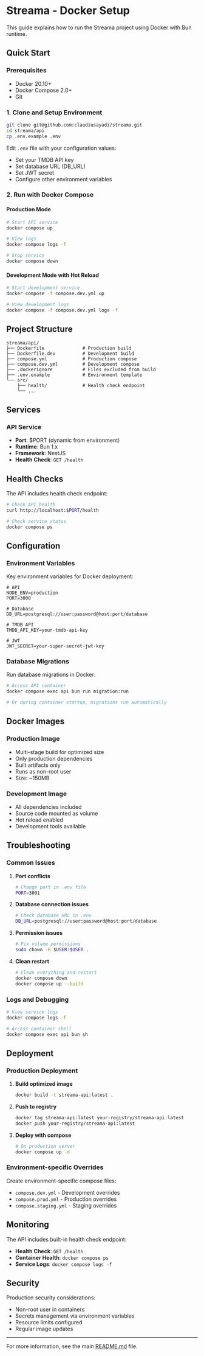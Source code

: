 # Streama - Docker Setup

This guide explains how to run the Streama project using Docker with Bun runtime.

## Quick Start

### Prerequisites

- Docker 20.10+
- Docker Compose 2.0+
- Git

### 1. Clone and Setup Environment

```bash
git clone git@github.com:claudiusayadi/streama.git
cd streama/api
cp .env.example .env
```

Edit `.env` file with your configuration values:

- Set your TMDB API key
- Set database URL (DB_URL)
- Set JWT secret
- Configure other environment variables

### 2. Run with Docker Compose

#### Production Mode

```bash
# Start API service
docker compose up

# View logs
docker compose logs -f

# Stop service
docker compose down
```

#### Development Mode with Hot Reload

```bash
# Start development service
docker compose -f compose.dev.yml up

# View development logs
docker compose -f compose.dev.yml logs -f
```

## Project Structure

```
streama/api/
├── Dockerfile              # Production build
├── Dockerfile.dev          # Development build
├── compose.yml             # Production compose
├── compose.dev.yml         # Development compose
├── .dockerignore           # Files excluded from build
├── .env.example            # Environment template
└── src/
    ├── health/             # Health check endpoint
    └── ...
```

## Services

### API Service

- **Port**: $PORT (dynamic from environment)
- **Runtime**: Bun 1.x
- **Framework**: NestJS
- **Health Check**: `GET /health`

## Health Checks

The API includes health check endpoint:

```bash
# Check API health
curl http://localhost:$PORT/health

# Check service status
docker compose ps
```

## Configuration

### Environment Variables

Key environment variables for Docker deployment:

```env
# API
NODE_ENV=production
PORT=3000

# Database
DB_URL=postgresql://user:password@host:port/database

# TMDB API
TMDB_API_KEY=your-tmdb-api-key

# JWT
JWT_SECRET=your-super-secret-jwt-key
```

### Database Migrations

Run database migrations in Docker:

```bash
# Access API container
docker compose exec api bun run migration:run

# Or during container startup, migrations run automatically
```

## Docker Images

### Production Image

- Multi-stage build for optimized size
- Only production dependencies
- Built artifacts only
- Runs as non-root user
- Size: ~150MB

### Development Image

- All dependencies included
- Source code mounted as volume
- Hot reload enabled
- Development tools available

## Troubleshooting

### Common Issues

1. **Port conflicts**

   ```bash
   # Change port in .env file
   PORT=3001
   ```

2. **Database connection issues**

   ```bash
   # Check database URL in .env
   DB_URL=postgresql://user:password@host:port/database
   ```

3. **Permission issues**

   ```bash
   # Fix volume permissions
   sudo chown -R $USER:$USER .
   ```

4. **Clean restart**
   ```bash
   # Clean everything and restart
   docker compose down
   docker compose up --build
   ```

### Logs and Debugging

```bash
# View service logs
docker compose logs -f

# Access container shell
docker compose exec api bun sh
```

## Deployment

### Production Deployment

1. **Build optimized image**

   ```bash
   docker build -t streama-api:latest .
   ```

2. **Push to registry**

   ```bash
   docker tag streama-api:latest your-registry/streama-api:latest
   docker push your-registry/streama-api:latest
   ```

3. **Deploy with compose**
   ```bash
   # On production server
   docker compose up -d
   ```

### Environment-specific Overrides

Create environment-specific compose files:

- `compose.dev.yml` - Development overrides
- `compose.prod.yml` - Production overrides
- `compose.staging.yml` - Staging overrides

## Monitoring

The API includes built-in health check endpoint:

- **Health Check**: `GET /health`
- **Container Health**: `docker compose ps`
- **Service Logs**: `docker compose logs -f`

## Security

Production security considerations:

- Non-root user in containers
- Secrets management via environment variables
- Resource limits configured
- Regular image updates

---

For more information, see the main [README.md](./README.md) file.
